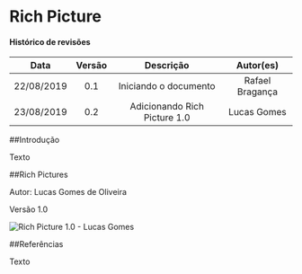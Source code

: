 # Rich Picture

#### Histórico de revisões
|   Data   |  Versão  |        Descrição       |          Autor(es)          |
|:--------:|:--------:|:----------------------:|:---------------------------:|
|22/08/2019|   0.1    | Iniciando o documento       |  Rafael Bragança   |
|23/08/2019|   0.2    | Adicionando Rich Picture 1.0 |  Lucas Gomes      |

##Introdução

Texto

##Rich Pictures

Autor:  Lucas Gomes de Oliveira

Versão 1.0

![Rich Picture 1.0 - Lucas Gomes](img/RichPicture1_Lucas.jpg)

##Referências

Texto
